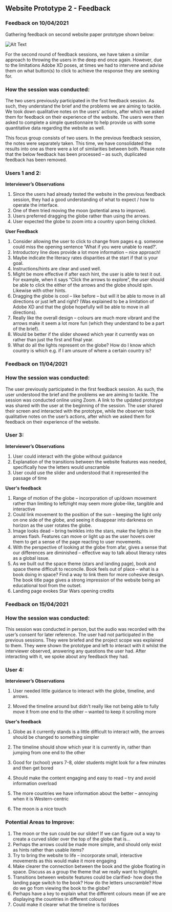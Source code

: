 ## Website Prototype 2 - Feedback
### Feedback on 10/04/2021

Gathering feedback on second website paper prototype shown below: 

![Alt Text](https://media.giphy.com/media/cmx9ea6h6TtoOUmY36/giphy.gif)

For the second round of feedback sessions, we have taken a similar approach to throwing the users in the deep end once again. However, due to the limitations Adobe XD poses, at times we had to intervene and advise them on what button(s) to click to achieve the response they are seeking for. 

### How the session was conducted:

The two users previously participated in the first feedback session. As such, they understand the brief and the problems we are aiming to tackle. We took down qualitative notes on the users’ actions, after which we asked them for feedback on their experience of the website. The users were then asked to complete a simple questionnaire to help provide us with some quantitative data regarding the website as well. 

This focus group consists of two users. In the previous feedback session, the notes were separately taken. This time, we have consolidated the results into one as there were a lot of similarities between both. 
Please note that the below feedback has been processed – as such, duplicated feedback has been removed.

### Users 1 and 2:

**Interviewer’s Observations**

1. Since the users had already tested the website in the previous feedback session, they had a good understanding of what to expect / how to operate the interface. 
2. One of them tried moving the moon (potential area to improve).
3. Users preferred dragging the globe rather than using the arrows. 
4. User expected the globe to zoom into a country upon being clicked. 

**User Feedback**

1. Consider allowing the user to click to change from pages e.g. someone could miss the opening sentence ‘What if you were unable to read?’.
2. Introductory line does provide a lot more information – nice approach!
3. Maybe indicate the literacy rates disparities at the start if that is your goal.
4. Instructions/hints are clear and used well.
5. Might be more effective if after each hint, the user is able to test it out. For example, when it says “Click the arrows to explore”, the user should be able to click the either of the arrows and the globe should spin. Likewise with other hints. 
6. Dragging the globe is cool – like before – but will it be able to move in all directions or just left and right? (Was explained to be a limitation of Adobe XD and that the globe hopefully will be able to move in all directions).
7. Really like the overall design – colours are much more vibrant and the arrows make it seem a lot more fun (which they understand to be a part of the brief).
8. Would be better if the slider showed which year it currently was on rather than just the first and final year. 
9. What do all the lights represent on the globe? How do I know which country is which e.g. if I am unsure of where a certain country is?

### Feedback on 11/04/2021

### How the session was conducted:

The user previously participated in the first feedback session. As such, the user understood the brief and the problems we are aiming to tackle. The session was conducted online using Zoom. A link to the updated prototype was shared with the user at the beginning of the session. The user shared their screen and interacted with the prototype, while the observer took qualitative notes on the user’s actions, after which we asked them for feedback on their experience of the website. 

### User 3:
**Interviewer’s Observations**

1. User could interact with the globe without guidance
2. Explanation of the transitions between the website features was needed, specifically how the letters would unscramble
3. User could use the slider and understood that it represented the passage of time

**User's feedback**

1. Range of motion of the globe – incorporation of up/down movement rather than limiting to left/right may seem more globe-like, tangible and interactive
2. Could link movement to the position of the sun – keeping the light only on one side of the globe, and seeing it disappear into darkness on horizon as the user rotates the globe.
3. Image looks dead – bring twinkles into the stars, make the lights in the arrows flash. Features can move or light up as the user hovers over them to get a sense of the page reacting to user movements.
4. With the perspective of looking at the globe from afar, gives a sense that our differences are diminished – effective way to talk about literacy rates as a global issue.
5. As we built out the space theme (stars and landing page), book and space theme difficult to reconcile. Book feels out of place – what is a book doing in space? Find a way to link them for more cohesive design. The book title page gives a strong impression of the website being an educational tool from the outset.
6. Landing page evokes Star Wars opening credits

### Feedback on 15/04/2021

### How the session was conducted:
This session was conducted in person, but the audio was recorded with the user’s consent for later reference. The user had not participated in the previous sessions. They were briefed and the project scope was explained to them. They were shown the prototype and left to interact with it whilst the interviewer observed, answering any questions the user had. After interacting with it, we spoke about any feedback they had.

### User 4:
**Interviewer’s Observations**

1. User needed little guidance to interact with the globe, timeline, and arrows.

2. Moved the timeline around but didn’t really like not being able to fully move it from one end to the other – wanted to keep it scrolling more

**User's feedback**

1. Globe as it currently stands is a little difficult to interact with, the arrows should be changed to something simpler

2. The timeline should show which year it is currently in, rather than jumping from one end to the other

3. Good for (school) years 7-8, older students might look for a few minutes and then get bored

4. Should make the content engaging and easy to read – try and avoid information overload 

5. The more countries we have information about the better – annoying when it is Western-centric

7. The moon is a nice touch

### Potential Areas to Improve:
1. The moon or the sun could be our slider! If we can figure out a way to create a curved slider over the top of the globe that is...
2. Perhaps the arrows could be made more simple, and should only exist as hints rather than usable items? 
3. Try to bring the website to life – incorporate small, interactive movements as this would make it more engaging
4. Make clearer the connection between the book and the globe floating in space. Discuss as a group the theme that we really want to highlight.
5. Transitions between website features could be clarified- how does the landing page switch to the book? How do the letters unscramble? How do we go from viewing the book to the globe?
6. Perhaps have a key to explain what the different colours mean (if we are displaying the countries in different colours)
7. Could make it clearer what the timeline is for/does
